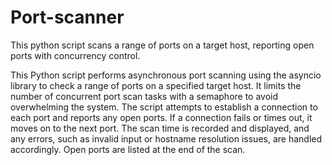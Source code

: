 # Port-scanner
This python script scans a range of ports on a target host, reporting open ports with concurrency control.

This Python script performs asynchronous port scanning using the asyncio library to check a range of ports on a specified target host. It limits the number of concurrent port scan tasks with a semaphore to avoid overwhelming the system. The script attempts to establish a connection to each port and reports any open ports. If a connection fails or times out, it moves on to the next port. The scan time is recorded and displayed, and any errors, such as invalid input or hostname resolution issues, are handled accordingly. Open ports are listed at the end of the scan.

